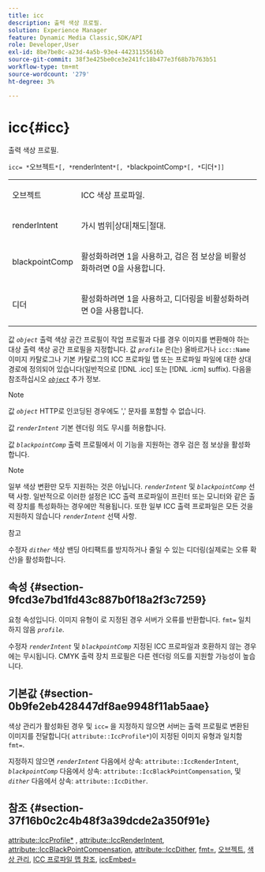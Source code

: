 ```yaml
---
title: icc
description: 출력 색상 프로필.
solution: Experience Manager
feature: Dynamic Media Classic,SDK/API
role: Developer,User
exl-id: 8be7be8c-a23d-4a5b-93e4-44231155616b
source-git-commit: 38f3e425be0ce3e241fc18b477e3f68b7b763b51
workflow-type: tm+mt
source-wordcount: '279'
ht-degree: 3%

---
```


# icc{#icc}

출력 색상 프로필.

`icc= *`오브젝트`*[, *`renderIntent`*[, *`blackpointComp`*[, *`디더`*]]`

<table id="simpletable_AC20916999004CDCBBB9888B3A8FB0A7"> 
 <tr class="strow"> 
  <td class="stentry"> <p><span class="codeph"> <span class="varname"> 오브젝트</span> </span> </p></td> 
  <td class="stentry"> <p>ICC 색상 프로파일. </p></td> 
 </tr> 
 <tr class="strow"> 
  <td class="stentry"> <p><span class="codeph"> <span class="varname"> renderIntent</span></span> </p></td> 
  <td class="stentry"> <p><span class="codeph"> 가시 범위|상대|채도|절대</span>. </p></td> 
 </tr> 
 <tr class="strow"> 
  <td class="stentry"> <p><span class="codeph"> <span class="varname"> blackpointComp</span></span> </p></td> 
  <td class="stentry"> <p>활성화하려면 1을 사용하고, 검은 점 보상을 비활성화하려면 0을 사용합니다. </p></td> 
 </tr> 
 <tr class="strow"> 
  <td class="stentry"> <p><span class="codeph"> <span class="varname"> 디더</span></span> </p></td> 
  <td class="stentry"> <p>활성화하려면 1을 사용하고, 디더링을 비활성화하려면 0을 사용합니다. </p></td> 
 </tr> 
</table>

값 *`object`* 출력 색상 공간 프로필이 작업 프로필과 다를 경우 이미지를 변환해야 하는 대상 출력 색상 공간 프로필을 지정합니다. 값 *`profile`* 은(는) 올바르거나 `icc::Name` 이미지 카탈로그나 기본 카탈로그의 ICC 프로파일 맵 또는 프로파일 파일에 대한 상대 경로에 정의되어 있습니다(일반적으로 [!DNL .icc] 또는 [!DNL .icm] suffix). 다음을 참조하십시오 [*`object`*](../../../../../is-api/http-ref/image-serving-api-ref/c-http-protocol-reference/c-data-types/r-object.md#reference-2591bd24548d462782c68d138ef795a0) 추가 정보.

>[!NOTE]
>
>값 *`object`* HTTP로 인코딩된 경우에도 &#39;,&#39; 문자를 포함할 수 없습니다.

값 *`renderIntent`* 기본 렌더링 의도 무시를 허용합니다.

값 *`blackpointComp`* 출력 프로필에서 이 기능을 지원하는 경우 검은 점 보상을 활성화합니다.

>[!NOTE]
>
>일부 색상 변환만 모두 지원하는 것은 아닙니다. *`renderIntent`* 및 *`blackpointComp`* 선택 사항. 일반적으로 이러한 설정은 ICC 출력 프로파일이 프린터 또는 모니터와 같은 출력 장치를 특성화하는 경우에만 적용됩니다. 또한 일부 ICC 출력 프로파일은 모든 것을 지원하지 않습니다 *`renderIntent`* 선택 사항.

참고

수정자 *`dither`* 색상 밴딩 아티팩트를 방지하거나 줄일 수 있는 디더링(실제로는 오류 확산)을 활성화합니다.

## 속성 {#section-9fcd3e7bd1fd43c887b0f18a2f3c7259}

요청 속성입니다. 이미지 유형이 로 지정된 경우 서버가 오류를 반환합니다. `fmt=` 일치하지 않음 *`profile`*.

수정자 *`renderIntent`* 및 *`blackpointComp`* 지정된 ICC 프로파일과 호환하지 않는 경우에는 무시됩니다. CMYK 출력 장치 프로필은 다른 렌더링 의도를 지원할 가능성이 높습니다.

## 기본값 {#section-0b9fe2eb428447df8ae9948f11ab5aae}

색상 관리가 활성화된 경우 및 `icc=` 을 지정하지 않으면 서버는 출력 프로필로 변환된 이미지를 전달합니다( `attribute::IccProfile*`)이 지정된 이미지 유형과 일치함 `fmt=`.

지정하지 않으면 *`renderIntent`* 다음에서 상속: `attribute::IccRenderIntent`, *`blackpointComp`* 다음에서 상속: `attribute::IccBlackPointCompensation`, 및 *`dither`* 다음에서 상속: `attribute::IccDither`.

## 참조 {#section-37f16b0c2c4b48f3a39dcde2a350f91e}

[attribute::IccProfile*](../../../../../is-api/image-catalog/image-serving-api-ref/c-image-catalog-reference/c-attributes-reference/r-iccprofilecmyk.md#reference-db89f9dac33e447cadb359ec1ba27ee0) , [attribute::IccRenderIntent](../../../../../is-api/image-catalog/image-serving-api-ref/c-image-catalog-reference/c-attributes-reference/r-iccrenderintent.md#reference-012f207f28bd4406a5368d23ed95a51f), [attribute::IccBlackPointCompensation](../../../../../is-api/image-catalog/image-serving-api-ref/c-image-catalog-reference/c-attributes-reference/r-iccblackpointcompensation.md#reference-357626375ee140d1807f0c05171c733f), [attribute::IccDither](../../../../../is-api/image-catalog/image-serving-api-ref/c-image-catalog-reference/c-attributes-reference/r-iccdither.md#reference-914d0d0567364246b4016d45c0ada85b), [fmt=](../../../../../is-api/http-ref/image-serving-api-ref/c-http-protocol-reference/c-command-reference/r-is-http-fmt.md#reference-cdf10043423b45ba9fe15157fb3ae37a), [오브젝트](../../../../../is-api/http-ref/image-serving-api-ref/c-http-protocol-reference/c-data-types/r-object.md#reference-2591bd24548d462782c68d138ef795a0), [색상 관리](../../../../../is-api/http-ref/image-serving-api-ref/c-http-protocol-reference/c-syntax-and-features/r-color-management.md#reference-c7e4a72d589145189f7e4bcb6b4544d7), [ICC 프로파일 맵 참조](../../../../../is-api/image-catalog/image-serving-api-ref/c-image-catalog-reference/c-icc-profile-map-reference/c-icc-profile-map-reference.md#concept-57b9148ce55249cd825cb7ee19ed057c), [iccEmbed=](../../../../../is-api/http-ref/image-serving-api-ref/c-http-protocol-reference/c-command-reference/r-iccembed.md#reference-e3b774fb322046a2a6dde3a7bab5583e)
